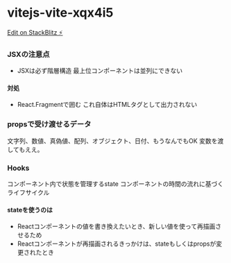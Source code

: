 # vitejs-vite-xqx4i5

[Edit on StackBlitz ⚡️](https://stackblitz.com/edit/vitejs-vite-xqx4i5)

### JSXの注意点
- JSXは必ず階層構造
最上位コンポーネントは並列にできない
#### 対処
- React.Fragmentで囲む
これ自体はHTMLタグとして出力されない

### propsで受け渡せるデータ
文字列、数値、真偽値、配列、オブジェクト、日付、もうなんでもOK
変数を渡してもええ。

### Hooks
コンポーネント内で状態を管理するstate
コンポーネントの時間の流れに基づくライフサイクル
#### stateを使うのは
- Reactコンポーネントの値を書き換えたいとき、新しい値を使って再描画させるため
- Reactコンポーネントが再描画されるきっかけは、stateもしくはpropsが変更されたとき